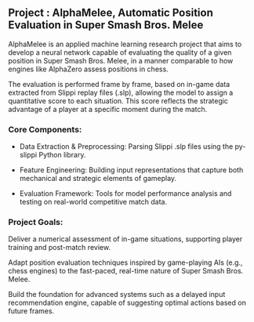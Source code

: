 ## Project : AlphaMelee, Automatic Position Evaluation in Super Smash Bros. Melee

AlphaMelee is an applied machine learning research project that aims to develop a neural network capable of evaluating the quality of a given position in Super Smash Bros. Melee, in a manner comparable to how engines like AlphaZero assess positions in chess.

The evaluation is performed frame by frame, based on in-game data extracted from Slippi replay files (.slp), allowing the model to assign a quantitative score to each situation. This score reflects the strategic advantage of a player at a specific moment during the match.

### **Core Components**:

- Data Extraction & Preprocessing: Parsing Slippi .slp files using the py-slippi Python library.

- Feature Engineering: Building input representations that capture both mechanical and strategic elements of gameplay.

- Evaluation Framework: Tools for model performance analysis and testing on real-world competitive match data.


### **Project Goals**:
Deliver a numerical assessment of in-game situations, supporting player training and post-match review.

Adapt position evaluation techniques inspired by game-playing AIs (e.g., chess engines) to the fast-paced, real-time nature of Super Smash Bros. Melee.

Build the foundation for advanced systems such as a delayed input recommendation engine, capable of suggesting optimal actions based on future frames.
